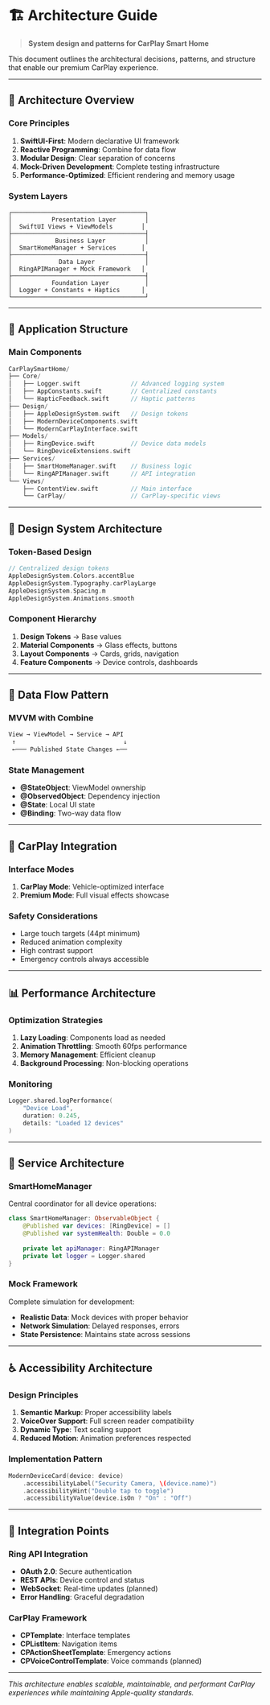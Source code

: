 # 🏗️ Architecture Guide

> **System design and patterns for CarPlay Smart Home**

This document outlines the architectural decisions, patterns, and structure that enable our premium CarPlay experience.

---

## 🎯 **Architecture Overview**

### Core Principles

1. **SwiftUI-First**: Modern declarative UI framework
2. **Reactive Programming**: Combine for data flow
3. **Modular Design**: Clear separation of concerns
4. **Mock-Driven Development**: Complete testing infrastructure
5. **Performance-Optimized**: Efficient rendering and memory usage

### System Layers

```
┌─────────────────────────────────────┐
│           Presentation Layer        │
│  SwiftUI Views + ViewModels        │
├─────────────────────────────────────┤
│            Business Layer           │
│  SmartHomeManager + Services       │
├─────────────────────────────────────┤
│             Data Layer              │
│  RingAPIManager + Mock Framework   │
├─────────────────────────────────────┤
│           Foundation Layer          │
│  Logger + Constants + Haptics      │
└─────────────────────────────────────┘
```

---

## 📱 **Application Structure**

### Main Components

```swift
CarPlaySmartHome/
├── Core/
│   ├── Logger.swift              // Advanced logging system
│   ├── AppConstants.swift        // Centralized constants
│   └── HapticFeedback.swift      // Haptic patterns
├── Design/
│   ├── AppleDesignSystem.swift   // Design tokens
│   ├── ModernDeviceComponents.swift
│   └── ModernCarPlayInterface.swift
├── Models/
│   ├── RingDevice.swift          // Device data models
│   └── RingDeviceExtensions.swift
├── Services/
│   ├── SmartHomeManager.swift    // Business logic
│   └── RingAPIManager.swift      // API integration
└── Views/
    ├── ContentView.swift         // Main interface
    └── CarPlay/                  // CarPlay-specific views
```

---

## 🎨 **Design System Architecture**

### Token-Based Design

```swift
// Centralized design tokens
AppleDesignSystem.Colors.accentBlue
AppleDesignSystem.Typography.carPlayLarge
AppleDesignSystem.Spacing.m
AppleDesignSystem.Animations.smooth
```

### Component Hierarchy

1. **Design Tokens** → Base values
2. **Material Components** → Glass effects, buttons
3. **Layout Components** → Cards, grids, navigation
4. **Feature Components** → Device controls, dashboards

---

## 🔄 **Data Flow Pattern**

### MVVM with Combine

```swift
View → ViewModel → Service → API
 ↑                              ↓
 ←─── Published State Changes ←──
```

### State Management

- **@StateObject**: ViewModel ownership
- **@ObservedObject**: Dependency injection
- **@State**: Local UI state
- **@Binding**: Two-way data flow

---

## 🚗 **CarPlay Integration**

### Interface Modes

1. **CarPlay Mode**: Vehicle-optimized interface
2. **Premium Mode**: Full visual effects showcase

### Safety Considerations

- Large touch targets (44pt minimum)
- Reduced animation complexity
- High contrast support
- Emergency controls always accessible

---

## 📊 **Performance Architecture**

### Optimization Strategies

1. **Lazy Loading**: Components load as needed
2. **Animation Throttling**: Smooth 60fps performance
3. **Memory Management**: Efficient cleanup
4. **Background Processing**: Non-blocking operations

### Monitoring

```swift
Logger.shared.logPerformance(
    "Device Load",
    duration: 0.245,
    details: "Loaded 12 devices"
)
```

---

## 🔧 **Service Architecture**

### SmartHomeManager

Central coordinator for all device operations:

```swift
class SmartHomeManager: ObservableObject {
    @Published var devices: [RingDevice] = []
    @Published var systemHealth: Double = 0.0
    
    private let apiManager: RingAPIManager
    private let logger = Logger.shared
}
```

### Mock Framework

Complete simulation for development:

- **Realistic Data**: Mock devices with proper behavior
- **Network Simulation**: Delayed responses, errors
- **State Persistence**: Maintains state across sessions

---

## ♿ **Accessibility Architecture**

### Design Principles

1. **Semantic Markup**: Proper accessibility labels
2. **VoiceOver Support**: Full screen reader compatibility  
3. **Dynamic Type**: Text scaling support
4. **Reduced Motion**: Animation preferences respected

### Implementation Pattern

```swift
ModernDeviceCard(device: device)
    .accessibilityLabel("Security Camera, \(device.name)")
    .accessibilityHint("Double tap to toggle")
    .accessibilityValue(device.isOn ? "On" : "Off")
```

---

## 🔗 **Integration Points**

### Ring API Integration

- **OAuth 2.0**: Secure authentication
- **REST APIs**: Device control and status
- **WebSocket**: Real-time updates (planned)
- **Error Handling**: Graceful degradation

### CarPlay Framework

- **CPTemplate**: Interface templates
- **CPListItem**: Navigation items  
- **CPActionSheetTemplate**: Emergency actions
- **CPVoiceControlTemplate**: Voice commands (planned)

---

*This architecture enables scalable, maintainable, and performant CarPlay experiences while maintaining Apple-quality standards.*